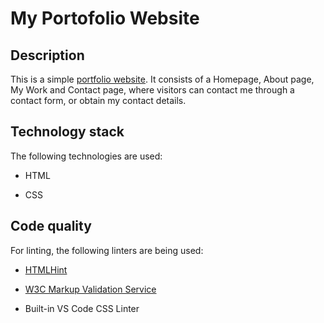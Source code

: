 # My Portofolio Website
  

## Description

This is a simple [portfolio website](https://stefanidurovic.github.io/portfolio-website-). It consists of a Homepage, About page, My Work and Contact page, where visitors can contact me through a contact form, or obtain my contact details. 

  

##  Technology stack

The following technologies are used:

- HTML

- CSS


##  Code quality

For linting, the following linters are being used:

- [HTMLHint](https://marketplace.visualstudio.com/items?itemName=mkaufman.HTMLHint)

- [W3C Markup Validation Service](https://validator.w3.org/)

- Built-in VS Code CSS Linter

